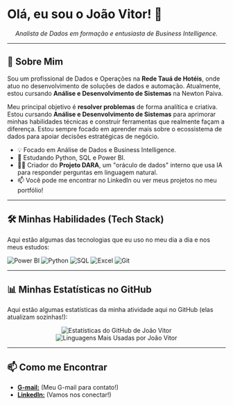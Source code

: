 # Olá, eu sou o João Vitor! 👋

<p align="center">
  <em>Analista de Dados em formação e entusiasta de Business Intelligence.</em>
</p>

---

## 🚀 Sobre Mim

Sou um profissional de Dados e Operações na **Rede Tauá de Hotéis**, onde atuo no desenvolvimento de soluções de dados e automação. Atualmente, estou cursando **Análise e Desenvolvimento de Sistemas** na Newton Paiva.

Meu principal objetivo é **resolver problemas** de forma analítica e criativa. Estou cursando **Análise e Desenvolvimento de Sistemas** para aprimorar minhas habilidades técnicas e construir ferramentas que realmente façam a diferença. Estou sempre focado em aprender mais sobre o ecossistema de dados para apoiar decisões estratégicas de negócio.

* 💡 Focado em Análise de Dados e Business Intelligence.
* 🐍 Estudando Python, SQL e Power BI.
* 👨‍💻 Criador do **Projeto DARA**, um "oráculo de dados" interno que usa IA para responder perguntas em linguagem natural.
* 📫 Você pode me encontrar no LinkedIn ou ver meus projetos no meu portfólio!

---

## 🛠️ Minhas Habilidades (Tech Stack)

Aqui estão algumas das tecnologias que eu uso no meu dia a dia e nos meus estudos:

<p align="left">
  <img src="https://img.shields.io/badge/Power%20BI-F2C811?style=for-the-badge&logo=powerbi&logoColor=black" alt="Power BI"/>
  <img src="https://img.shields.io/badge/Python-3776AB?style=for-the-badge&logo=python&logoColor=white" alt="Python"/>
  <img src="https://img.shields.io/badge/SQL-025E8C?style=for-the-badge&logo=postgresql&logoColor=white" alt="SQL"/>
  <img src="https://img.shields.io/badge/Microsoft_Excel-217346?style=for-the-badge&logo=microsoft-excel&logoColor=white" alt="Excel"/>
  <img src="https://img.shields.io/badge/Git-E34F26?style=for-the-badge&logo=git&logoColor=white" alt="Git"/>
</p>

---

## 📊 Minhas Estatísticas no GitHub

Aqui estão algumas estatísticas da minha atividade aqui no GitHub (elas atualizam sozinhas!):

<p align="center">
  <img src="https://github-readme-stats.vercel.app/api?username=[SEU-USERNAME-AQUI]&show_icons=true&theme=dark&include_all_commits=true&count_private=true" alt="Estatísticas do GitHub de João Vitor"/>
  <br/>
  <img src="https://github-readme-stats.vercel.app/api/top-langs/?username=[SEU-USERNAME-AQUI]&layout=compact&theme=dark" alt="Linguagens Mais Usadas por João Vitor"/>
</p>

---

## 📫 Como me Encontrar

* [**G-mail:**]([joaovitorvieira.ti@gmail.com]) (Meu G-mail para contato!)
* [**LinkedIn:**]([https://www.linkedin.com/in/jo%C3%A3o-vitor-5b8838358]) (Vamos nos conectar!)
